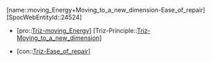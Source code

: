 ﻿---
type: TrizContradiction
aliases:
- moving_Energy+Moving_to_a_new_dimension-Ease_of_repair
license: CC BY-SA 4.0
copyright: https://github.com/SpocWeb
IsDeleted: false
IsReadOnly: false
Confidential: public
tags: 
- Triz/Contradiction
---
[name::moving_Energy+Moving_to_a_new_dimension-Ease_of_repair]
[SpocWebEntityId::24524]
+ [pro::[Triz-moving_Energy](tech/Triz/Parameter/Triz-moving_Energy.md)]
[Triz-Principle::[Triz-Moving_to_a_new_dimension](tech/Triz/Principle/Triz-Moving_to_a_new_dimension.md)]
- [con::[Triz-Ease_of_repair](tech/Triz/Parameter/Triz-Ease_of_repair.md)]

